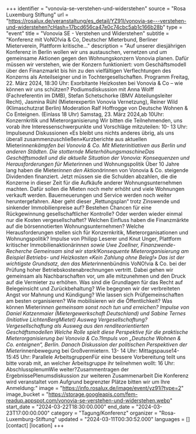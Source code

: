 +++
identifier = "vonovia-se-verstehen-und-widerstehen"
source = "Rosa Luxemburg Stiftung"
url = "https://rosalux.de/veranstaltung/es_detail/YZ91I/vonovia-se---verstehen-und-widerstehen?cHash=17bcd656ca47e0c74cbc5ab1c166b28b"
type = "event"
title = "Vonovia SE - Verstehen und Widerstehen"
subtitle = "Konferenz mit VoNO!via & Co, Deutscher Mieterbund, Berliner Mieterverein, Plattform kritische…"
description = "Auf unserer diesjährigen Konferenz in Berlin wollen wir uns austauschen, vernetzen und um gemeinsame Aktionen gegen den Wohnungskonzern Vonovia planen. Dafür müssen wir verstehen, wie der Konzern funktioniert: vom Geschäftsmodell über den Finanzmarkt bis hin zu den vielfältigen Verflechtungen des Konzerns als Anteilseigner und in Tochtergesellschaften. 
Programm
Freitag, 22. März 2024, 18:30 Uhr:
Exorbitante Heizkosten bei Vonovia & Co – wie können wir uns schützen?
Podiumsdiskussion mit Anna Wolff (Fachreferentin im DMB), Stefan Schetschorke (BMV Abteilungsleiter Recht), Jasmina Rühl (Mieterexpertin Vonovia Vernetzung), Reiner Wild (Klimaschutzrat Berlin) Moderation Ralf Hoffrogge von Deutsche Wohnen & Co Enteignen. (Einlass 18 Uhr)
Samstag, 23. März 2024,ab 10Uhr:
Konzernkritik und Mieterorganisierung
Wir bitten die Teilnehmenden, uns vorab ihre Interessenschwerpunkte und Vorschläge mitzuteilen: 
10- 13 Uhr: Impulseund Diskussionen
«Es bleibt uns nichts anderes übrig, als uns überall zusammenzuschließen»Kurzberichte aus aktuellen Mieter*innenkämpfen bei Vonovia & Co. Mit Mieterinitiativen aus Berlin und anderen Städten.
Die stotternde MieterhöhungsmaschineDas Geschäftsmodell und die aktuelle Situation der Vonovia: Konsequenzen und Herausforderungen für Mieter*innen und Wohnungspolitik
Über 10 Jahre lang haben die Mieter*innen den Aktionär*innen von Vonovia & Co. steigende Dividenden finanziert. Jetzt müssen sie die Schulden abzahlen, die die Konzerne in dieser Zeit für die Aufkäufe anderer Wohnungsunternehmen machten. Dafür sollen die Mieten noch mehr erhöht und viele Wohnungen verkauft werden. Bauerneuerungen und Service werden noch weiter heruntergefahren. Aber geht dieser „Rettungsplan“ trotz Zinswende und sinkender Immobilienpreise auf? Bestehen Chancen für eine Rückgewinnung gesellschaftlicher Kontrolle? Oder werden wieder einmal nur die Kosten vergesellschaftet? Welchen Einfluss haben die Finanzmärkte auf die börsennotierten Wohnungsunternehmen? Welche Herausforderungen stellen sich für Konzernkritik, Mieterorganisationen und Wohnungspolitik?
Impulse von Philipp Leserer und Knut Unger, Plattform kritischer Immobilienaktionär*innen sowie Uwe Zoellner, Finanzwende-Recherche
Gemeinsam sind wir stark!Konsequente Mieterorganisierung am Beispiel Betriebs- und Heizkosten
«Kein Zahlung ohne Beleg!» Das ist der wichtigste Grundsatz, den das Mieter*innenbündnis VoNO!via & Co. bei der Prüfung hoher Betriebskostenabrechnungen vertritt. Dabei gehen wir gemeinsam als Nachbarschaften vor, um alle mitzunehmen und den Druck auf die Vermieter zu erhöhen. Was sind die Grundlagen für das Recht auf Belegeinsicht und Zurückbehaltung? Wie begegnen wir der verbreiteten Angst vor Mahnung und Kündigung? Wie lassen sich Prüfgemeinschaften am besten organisieren? Wie mobilisieren wir die Öffentlichkeit? Was können Mieter*innen gemeinsam sonst noch tun und erreichen?
Impulse von Daniel Katzenmaier (Mietergewerkschaft Deutschland) und Sabine Ternes (Initiative LichtenBergMietet)
Ausweg Vergesellschaftung?Vergesellschaftung als Ausweg aus den renditeorientierten Geschäftsmodellen
Welche Rolle spielt diese Perspektive für die praktische Mieterorganisierung bei Vonovia & Co.?Impuls von „Deutsche Wohnen & Co. enteignen“, Berlin. Danach Diskussion der politischen Perspektiven der Mieter*innenbewegung bei Großvermietern. 13- 14 Uhr: Mittagspause14- 15:45 Uhr: Parallele ArbeitsgruppenFür eine bessere Vorbereitung teilt uns bitte vorab mit, an welcher Arbeitsgruppe ihr teilnehmen wollt: 
16 Uhr: AbschlussplenumWie weiter?Zusammentragen der ErgebnissePlenumsdiskussion zur weiteren Zusammenarbeit
Die Konferenz wird veranstaltet vom 
Aufgrund begrenzter Plätze bitten wir um Ihre Anmeldung:"
image = "https://info.rosalux.de/image/event/yz91i?type=2"
image_bucket = "https://storage.googleapis.com/fem-readup.appspot.com/vonovia-se-verstehen-und-widerstehen.webp"
start_date = "2024-03-22T18:30:00.000"
end_date = "2024-03-23T17:00:00.000"
category = "Tagung/Konferenz"
organizer = "Rosa-Luxemburg-Stiftung"
updated = "2024-03-11T00:30:52.000"
languages = []
[contact]
[location]
+++